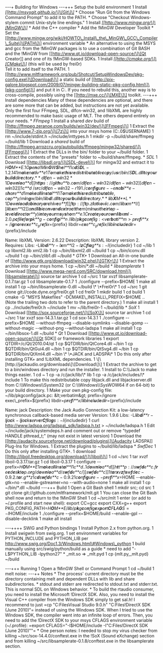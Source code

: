---+ Building for Windows ---+++ Setup the build environment 1 Install
*\[\[http://msysgit.github.io/\]\[Git\]\]* \* Choose "Run Git from the
Windows Command Prompt" to add it to the PATH. \* Choose "Checkout
Windows-stylem commit Unix-style line endings." 1 Install
*\[\[http://www.mingw.org/\]\[MinGW\]\]* \* Add the C++ compiler \* Add
the !MinGW Developer Toolkit \* Set the
\[\[http://www.mingw.org/wiki/HOWTO\_Install\_the\_MinGW\_GCC\_Compiler\_Suite\]\[PATH\]\]
environment variable \* An alternative to using the MSYS and gcc from
the !MinGW packages is to use a combination of Git BASH and the !MinGW
from \[\[http://www.qt.io/download-open-source/\]\[Qt Creator\]\] and
one of its !MinGW-based SDKs. 1 Install
*\[\[http://cmake.org/\]\[CMake\]\]* (this will be used by
frei0r)<br />Tell it to add itself to the PATH. 1
\[\[http://www.mltframework.org/pub/Shotcut/SetupWindowsDev/pkg-config.exe\]\[Download\]\]
a static build of
\[\[http://pix-galore.blogspot.com/2009/07/mingw-building-static-pkg-config.html\]\[pkg-config\]\]
and put it in C:. If you need to rebuild this, another way is to
cross-compile, possibly using the \[\[http://mxe.cc/\]\[MXE\]\] toolkit.
---+++ Install dependencies Many of these dependencies are optional, and
there are some more that can be added, but instructions are not yet
available. Only the first four FFmpeg, SDL, dlfcn-win32, and !libXML are
highly recommended to make basic usage of MLT. The others depend
entirely on your needs. \* *FFmpeg* 1 Install a shared *dev* build of
\[\[http://ffmpeg.zeranoe.com/builds/win32/dev/\]\[FFmpeg\]\] 1 Extract
the \[\[http://www.7-zip.org/\]\[7z\]\] into your msys home
(C:.0$USERNAME) 1 rm ~/include/stdint.h ~/include/inttypes.h 1 mkdir -p
~/build/share/ffmpeg ~/build/lib 1 Download a *shared* build of
\[\[http://ffmpeg.arrozcru.org/autobuilds/ffmpeg/mingw32/shared/\]\[FFmpeg\]\]
1 Extract the DLLs in the bin/ folder to your ~/build folder. 1 Extract
the contents of the "presets" folder to ~/build/share/ffmpeg. \* *SDL* 1
Download \[\[http://libsdl.org/\]\[SDL-devel\]\] for mingw32 and extract
it to
*H**O**M**E*.1*O**p**e**n**a*!*M**i**n**G**W**S**h**e**l**l*1*c**d**S**D**L* − 1.2.141*m**a**k**e**n**a**t**i**v**e*1*T**o**m**a**k**e**t**h**i**s**r**e**d**i**s**t**r**i**b**u**t**a**b**l**e**c**o**p**y*/*u**s**r*/*b**i**n*/*S**D**L*.*d**l**l**t**o**y**o**u**r**b**u**i**l**d**d**i**r**e**c**t**o**r**y*.\* \* *d**l**f**c**n* − *w**i**n*32 \* 1*D**o**w**n**l**o**a**d*\[\[*h**t**t**p**s* : //*g**i**t**h**u**b*.*c**o**m*/*d**l**f**c**n* − *w**i**n*32/*d**l**f**c**n* − *w**i**n*32\]\[*d**l**f**c**n* − *w**i**n*32\]\]1*c**d* /*s**r**c*/*d**l**f**c**n* − *w**i**n*32 − *r*191./*c**o**n**f**i**g**u**r**e* − −*e**n**a**b**l**e* − *s**h**a**r**e**d*1*m**a**k**e**a**l**l**i**n**s**t**a**l**l*1*T**o**m**a**k**e**t**h**i**s**r**e**d**i**s**t**r**i**b**u**t**a**b**l**e*, *c**o**p**y*/*m**i**n**g**w*/*b**i**n*/*l**i**b**d**l*.*d**l**l**t**o**y**o**u**r**b**u**i**l**d**d**i**r**e**c**t**o**r**y*.\* \* *l**i**b**X**M**L* \* 1*D**o**w**n**l**o**a**d**a**b**i**n**a**r**y**a**r**c**h**i**v**e**o**f*\[\[*f**t**p* : //*f**t**p*.*z**l**a**t**k**o**v**i**c*.*c**o**m*/*l**i**b**x**m**l*/\]\[*l**i**b**x**m**l*2\]\]*a**n**d**l**i**b**i**c**o**n**v**a**n**d**e**x**t**r**a**c**t**t**h**e**m*(*m**i**n**u**s**t**h**e**i**r**t**o**p* − *l**e**v**e**l**d**i**r**e**c**t**o**r**y*)*i**n**t**o**y**o**u**r**m**s**y**s**h**o**m**e*.1*C**r**e**a**t**e**y**o**u**r**o**w**n**l**i**b**x**m**l* − 2.0.*p**c**f**i**l**e**f**o**r**p**k**g* − *c**o**n**f**i**g**i**n* /*l**i**b*/*p**k**g**c**o**n**f**i**g* : &lt;*v**e**r**b**a**t**i**m* &gt; *p**r**e**f**i**x* = /*i**g**n**o**r**e**e**x**e**c*<sub>*p*</sub>*r**e**f**i**x*={prefix}
libdir=*e**x**e**c*<sub>*p*</sub>*r**e**f**i**x*/*l**i**b**i**n**c**l**u**d**e**d**i**r*={prefix}/include

Name: libXML Version: 2.6.22 Description: libXML library version 2.
Requires: Libs:
-L*l**i**b**d**i**r* − *l**x**m**l*2 − *l**z**C**f**l**a**g**s* : −*I*{includedir}</verbatim>
1 cd ~/lib 1 cp libxml2.lib xml2.lib 1 cp ~/bin/libxml2.dll ~/build 1 cp
~/bin/iconv.dll ~/build 1 cp ~/bin/zlib1.dll ~/build \* *GTK+* 1
Download an All-in-one bundle of
\[\[http://www.gtk.org/download/win32.php\]\[GTK+\]\] 1 Extract the
archive into your msys home. 1 cp ~/bin/*.dll ~/build * *libsamplerate*
1 Download
\[\[http://www.mega-nerd.com/SRC/download.html\]\[libsamplerate\]\]
source tar archive 1 cd ~/src 1 tar xvzf libsamplerate-0.1.7.tar.gz 1 cd
libsamplerate-0.1.7 1 ./configure
--prefix=$HOME  1 make all install  1 cp ~/bin/libsamplerate-0.dll ~/build  \* \*Frei0r\*  1 cd ~/src  1 git clone git://code.dyne.org/frei0r.git  1 cd frei0r  1 mkdir build  1 cd build  1 cmake -G "MSYS Makefiles" -DCMAKE\_INSTALL\_PREFIX=$HOME
..<br />(Note the trailing two dots to refer to the parent directory.) 1
make all install 1 cp ../include/frei0r.h ~/include 1 mv ~/lib/frei0r-1
~/build/lib \* *SoX* 1 Download
\[\[http://sox.sourceforge.net/\]\[SoX\]\] source tar archive 1 cd ~/src
1 tar xvzf sox-14.3.1.tar.gz 1 cd sox-14.3.1 1 ./configure
--prefix=$HOME --without-ffmpeg --disable-symlinks --disable-gomp
--without-magic --without-png --without-ladspa 1 make all install 1 cp
~/bin/libsox-1.dll ~/build \* *Qt* 1 Download
\[\[http://www.qt.io/download-open-source/\]\[Qt SDK\]\] or framework
libraries 1 export QTDIR=/c/Qt/2010.04/qt 1 cp $QTDIR/bin/QtCore4.dll
~/bin 1 cp $QTDIR/bin/QtGui4.dll ~/bin 1 cp $QTDIR/bin/QtSvg4.dll ~/bin
1 cp
$QTDIR/bin/QtXml4.dll ~/bin  \* \*JACK and LADSPA\*  1 Do this only after installing GTK+ and !LibXML dependencies.  1 \[\[http://jackaudio.org/downloads\]\[Download\]\]  1 Extract the archive to get to a bin/windows directory and run the installer.  1 Install to C:\\Jack to make things easier.  1 cd ~  1 cp -a /c/jack/lib/\* lib  1 cp -a /c/jack/includes/\* include  1 To make this redistributable copy libjack.dll and libjackserver.dll from C:\\Windows\\System32 (or C:\\Windows\\SysWOW64 if on 64-bit) to your build directory.  1 Make your own pkg-config file: ~/lib/pkgconfig/jack.pc: &lt;verbatim&gt; prefix=/ignore exec\_prefix=${prefix}
libdir=*p**r**e**f**i**x*/*l**i**b**i**n**c**l**u**d**e**d**i**r*={prefix}/include

Name: jack Description: the Jack Audio Connection Kit: a low-latency
synchronous callback-based media server Version: 1.9.6 Libs:
-L*l**i**b**d**i**r* − *l**j**a**c**k* − *l**j**a**c**k**s**e**r**v**e**r**C**f**l**a**g**s* : −*I*{includedir}</verbatim>
1 curl http://www.ladspa.org/ladspa\_sdk/ladspa.h.txt &gt;
~/include/ladspa.h 1 Edit ~/include/jack/systemdeps.h and comment out or
remove "typedef HANDLE pthread\_t;" (may not exist in latest version) 1
Download the
\[\[http://audacity.sourceforge.net/download/plugins\]\[Audacity
LADSPA\]\] Plug-Ins for Windows. 1 Extract the plugins to
~/build/lib/ladspa \* *SwfDec* 1 Do this only after installing GTK+. 1
download \[\[http://liboil.freedesktop.org/download/\]\[liboil\]\] 1 cd
~/src 1 tar xvzf liboil-0.3.17.tar.gz 1 cd liboil-0.3.17 1 configure
--prefix=*H**O**M**E*1*m**a**k**e**a**l**l**i**n**s**t**a**l**l*1*c**d*..1*d**o**w**n**l**o**a**d*\[\[*h**t**t**p* : //*s**w**f**d**e**c*.*f**r**e**e**d**e**s**k**t**o**p*.*o**r**g*/*d**o**w**n**l**o**a**d*/*s**w**f**d**e**c*/\]\[*s**w**f**d**e**c*\]\]1*t**a**r**x**v**z**f**s**w**f**d**e**c* − 0.9.2.*t**a**r*.*g**z*1*c**d**s**w**f**d**e**c* − 0.9.21*c**o**n**f**i**g**u**r**e* − −*p**r**e**f**i**x*=HOME
--enable-gtk=no --enable-gstreamer=no --with-audio=none 1 make all
install 1 cp ~/bin/\*.dll ~/build ---+++ Build 1 Open a Git Bash shell 1
mkdir src; cd src 1 git clone git://github.com/mltframework/mlt.git 1
You can close the Git Bash shell now and return to the !MinGW Shell 1 cd
~/src/mlt 1 enter (or add to ~/.profile and start new shell): <verbatim>
export CC=gcc export CXX=g++ export
PKG\_CONFIG\_PATH=*H**O**M**E*/*l**i**b*/*p**k**g**c**o**n**f**i**g**e**x**p**o**r**t**C**F**L**A**G**S* = −*I*HOME/include
</verbatim> 1 ./configure --prefix=$HOME/build --enable-gpl
--disable-decklink 1 make all install

---++++ SWIG and Python bindings 1 Install Python 2.x from python.org. 1
Install swigwin from swig.org. 1 set environment variables for
PYTHON\_INCLUDE and PYTHON\_LIB per
http://www.swig.org/Doc1.3/Windows.html\#Windows\_python 1 build
manually using src/swig/python/build as a guide \* need to add
"-L$PYTHON\_LIB -lpython27" \* \_mlt.so =&gt; \_mlt.pyd 1 cp
{mlt.py,\_mlt.pyd} ~/build

---+++ Running 1 Open a !MinGW Shell or Command Prompt 1 cd ~/build 1
melt noise: ---++ Notes \* The process' current directory must be the
directory containing melt and dependent DLLs with lib and share
subdirectories. \* stdout and stderr are redirected to stdout.txt and
stderr.txt. This is normal SDL on WIndows behavior. \* To build the
rtaudio consumer, you need to install the Microsoft !DirectX SDK. Also,
you need to install the Visual C++ compiler from the Windows SDK simply
to get sal.h! I recommend to just =cp "C:FilesVisual Studio 9.0.h"
"C:Files!DirectX SDK (June 2010)"= instead of using the Windows SDK.
When I tried to use the WIndows SDK, the compiler went into an infinite
loop of errors. Then, you need to add the !DirectX SDK to your msys
CFLAGS environment variable (~/.profile): =export
CFLAGS="-I$HOME/include -I"C:Files!DirectX SDK (June 2010)""= \* One
person notes: I needed to stop my virus checker from killing
~/src/sox-14.4.0/conftest.exe in the !SoX (Sound eXchange) section and
from killing ~/src/libsamplerate-0.1.8/conftest.exe in the libsamplerate
section.
